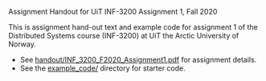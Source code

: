Assignment Handout for UiT INF-3200 Assignment 1, Fall 2020

This is assignment hand-out text and example code for assignment 1
of the Distributed Systems course (INF-3200) at UiT the Arctic University of Norway.

- See [handout/INF_3200_F2020_Assignment1.pdf](handout/INF_3200_F2020_Assignment1.pdf) for assignment details.
- See the [example_code/](example_code/) directory for starter code.
